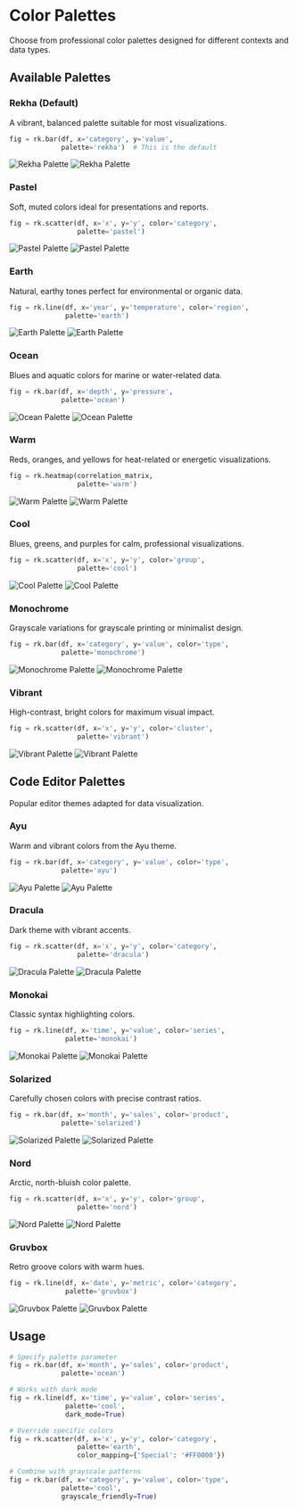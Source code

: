# Color Palettes

Choose from professional color palettes designed for different contexts and data types.

## Available Palettes

### Rekha (Default)
A vibrant, balanced palette suitable for most visualizations.

```python
fig = rk.bar(df, x='category', y='value',
             palette='rekha')  # This is the default
```

<div class="plot-container">
<img src="../../_static/plots/palette_rekha_light.png" alt="Rekha Palette" class="plot-light">
<img src="../../_static/plots/palette_rekha_dark.png" alt="Rekha Palette" class="plot-dark">
</div>

### Pastel
Soft, muted colors ideal for presentations and reports.

```python
fig = rk.scatter(df, x='x', y='y', color='category',
                 palette='pastel')
```

<div class="plot-container">
<img src="../../_static/plots/palette_pastel_light.png" alt="Pastel Palette" class="plot-light">
<img src="../../_static/plots/palette_pastel_dark.png" alt="Pastel Palette" class="plot-dark">
</div>

### Earth
Natural, earthy tones perfect for environmental or organic data.

```python
fig = rk.line(df, x='year', y='temperature', color='region',
              palette='earth')
```

<div class="plot-container">
<img src="../../_static/plots/palette_earth_light.png" alt="Earth Palette" class="plot-light">
<img src="../../_static/plots/palette_earth_dark.png" alt="Earth Palette" class="plot-dark">
</div>

### Ocean
Blues and aquatic colors for marine or water-related data.

```python
fig = rk.bar(df, x='depth', y='pressure',
             palette='ocean')
```

<div class="plot-container">
<img src="../../_static/plots/palette_ocean_light.png" alt="Ocean Palette" class="plot-light">
<img src="../../_static/plots/palette_ocean_dark.png" alt="Ocean Palette" class="plot-dark">
</div>

### Warm
Reds, oranges, and yellows for heat-related or energetic visualizations.

```python
fig = rk.heatmap(correlation_matrix,
                 palette='warm')
```

<div class="plot-container">
<img src="../../_static/plots/palette_warm_light.png" alt="Warm Palette" class="plot-light">
<img src="../../_static/plots/palette_warm_dark.png" alt="Warm Palette" class="plot-dark">
</div>

### Cool
Blues, greens, and purples for calm, professional visualizations.

```python
fig = rk.scatter(df, x='x', y='y', color='group',
                 palette='cool')
```

<div class="plot-container">
<img src="../../_static/plots/palette_cool_light.png" alt="Cool Palette" class="plot-light">
<img src="../../_static/plots/palette_cool_dark.png" alt="Cool Palette" class="plot-dark">
</div>

### Monochrome
Grayscale variations for grayscale printing or minimalist design.

```python
fig = rk.bar(df, x='category', y='value', color='type',
             palette='monochrome')
```

<div class="plot-container">
<img src="../../_static/plots/palette_monochrome_light.png" alt="Monochrome Palette" class="plot-light">
<img src="../../_static/plots/palette_monochrome_dark.png" alt="Monochrome Palette" class="plot-dark">
</div>

### Vibrant
High-contrast, bright colors for maximum visual impact.

```python
fig = rk.scatter(df, x='x', y='y', color='cluster',
                 palette='vibrant')
```

<div class="plot-container">
<img src="../../_static/plots/palette_vibrant_light.png" alt="Vibrant Palette" class="plot-light">
<img src="../../_static/plots/palette_vibrant_dark.png" alt="Vibrant Palette" class="plot-dark">
</div>

## Code Editor Palettes

Popular editor themes adapted for data visualization.

### Ayu
Warm and vibrant colors from the Ayu theme.

```python
fig = rk.bar(df, x='category', y='value', color='type',
             palette='ayu')
```

<div class="plot-container">
<img src="../../_static/plots/palette_ayu_light.png" alt="Ayu Palette" class="plot-light">
<img src="../../_static/plots/palette_ayu_dark.png" alt="Ayu Palette" class="plot-dark">
</div>

### Dracula
Dark theme with vibrant accents.

```python
fig = rk.scatter(df, x='x', y='y', color='category',
                 palette='dracula')
```

<div class="plot-container">
<img src="../../_static/plots/palette_dracula_light.png" alt="Dracula Palette" class="plot-light">
<img src="../../_static/plots/palette_dracula_dark.png" alt="Dracula Palette" class="plot-dark">
</div>

### Monokai
Classic syntax highlighting colors.

```python
fig = rk.line(df, x='time', y='value', color='series',
              palette='monokai')
```

<div class="plot-container">
<img src="../../_static/plots/palette_monokai_light.png" alt="Monokai Palette" class="plot-light">
<img src="../../_static/plots/palette_monokai_dark.png" alt="Monokai Palette" class="plot-dark">
</div>

### Solarized
Carefully chosen colors with precise contrast ratios.

```python
fig = rk.bar(df, x='month', y='sales', color='product',
             palette='solarized')
```

<div class="plot-container">
<img src="../../_static/plots/palette_solarized_light.png" alt="Solarized Palette" class="plot-light">
<img src="../../_static/plots/palette_solarized_dark.png" alt="Solarized Palette" class="plot-dark">
</div>

### Nord
Arctic, north-bluish color palette.

```python
fig = rk.scatter(df, x='x', y='y', color='group',
                 palette='nord')
```

<div class="plot-container">
<img src="../../_static/plots/palette_nord_light.png" alt="Nord Palette" class="plot-light">
<img src="../../_static/plots/palette_nord_dark.png" alt="Nord Palette" class="plot-dark">
</div>

### Gruvbox
Retro groove colors with warm hues.

```python
fig = rk.line(df, x='date', y='metric', color='category',
              palette='gruvbox')
```

<div class="plot-container">
<img src="../../_static/plots/palette_gruvbox_light.png" alt="Gruvbox Palette" class="plot-light">
<img src="../../_static/plots/palette_gruvbox_dark.png" alt="Gruvbox Palette" class="plot-dark">
</div>

## Usage

```python
# Specify palette parameter
fig = rk.bar(df, x='month', y='sales', color='product',
             palette='ocean')

# Works with dark mode
fig = rk.line(df, x='time', y='value', color='series',
              palette='cool',
              dark_mode=True)

# Override specific colors
fig = rk.scatter(df, x='x', y='y', color='category',
                 palette='earth',
                 color_mapping={'Special': '#FF0000'})

# Combine with grayscale patterns
fig = rk.bar(df, x='category', y='value', color='type',
             palette='cool',
             grayscale_friendly=True)
```
